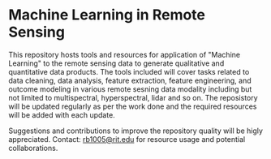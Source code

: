 # Machine Learning in Remote Sensing

This repository hosts tools and resources for application of "Machine Learning" to the remote sensing data to generate qualitative and quantitative data products. The tools included will cover tasks related to data cleaning, data analysis, feature extraction, feature engineering, and outcome modeling in various remote sesning data modality including but not limited to multispectral, hyperspectral, lidar and so on. The reposistory will be updated regularly as per the work done and the required resources will be added with each update.

Suggestions and contributions to improve the repository quality will be higly appreciated.
Contact: rb1005@rit.edu for resource usage and potential collaborations.
